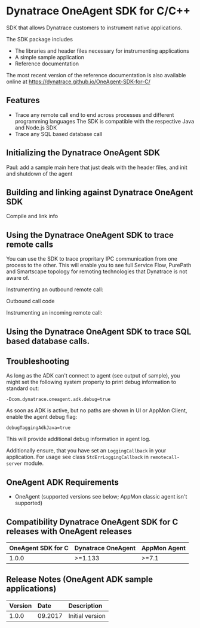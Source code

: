 # Dynatrace OneAgent SDK for C/C++

SDK that allows Dynatrace customers to instrument native applications.

The SDK package includes
- The libraries and header files necessary for instrumenting applications
- A simple sample application
- Reference documentation

The most recent version of the reference documentation is also available online at https://dynatrace.github.io/OneAgent-SDK-for-C/

## Features

* Trace any remote call end to end across processes and different programming languages
The SDK is compatible with the respective Java and Node.js SDK
* Trace any SQL based database call

## Initializing the Dynatrace OneAgent SDK 

Paul: add a sample main here that just deals with the header files, and init and shutdown of the agent

## Building and linking against Dynatrace OneAgent SDK 

Compile and link info

## Using the Dynatrace OneAgent SDK to trace remote calls

You can use the SDK to trace propritary IPC communication from one process to the other. This will enable you to see full Service Flow, PurePath and Smartscape topology for remoting technologies that Dynatrace is not aware of.

Instrumenting an outbound remote call:

Outbound call code

Instrumenting an incoming remote call:

## Using the Dynatrace OneAgent SDK to trace SQL based database calls.


## Troubleshooting
As long as the ADK can't connect to agent (see output of sample), you might set the following system property to print debug information to standard out:
	
	-Dcom.dynatrace.oneagent.adk.debug=true

As soon as ADK is active, but no paths are shown in UI or AppMon Client, enable the agent debug flag:
	
	debugTaggingAdkJava=true

This will provide additional debug information in agent log.

Additionally ensure, that you have set an `LoggingCallback` in your application. For usage see class `StdErrLoggingCallback` in `remotecall-server` module.

## OneAgent ADK Requirements
- OneAgent (supported versions see below; AppMon classic agent isn't supported)

## Compatibility Dynatrace OneAgent SDK for C releases with OneAgent releases
|OneAgent SDK for C|Dynatrace OneAgent|AppMon Agent|
|:------|:--------|:--------|
|1.0.0  |>=1.133  |>=7.1    |

## Release Notes (OneAgent ADK sample applications)
|Version|Date|Description|
|:------|:----------|:--------------|
|1.0.0  |09.2017    |Initial version|
